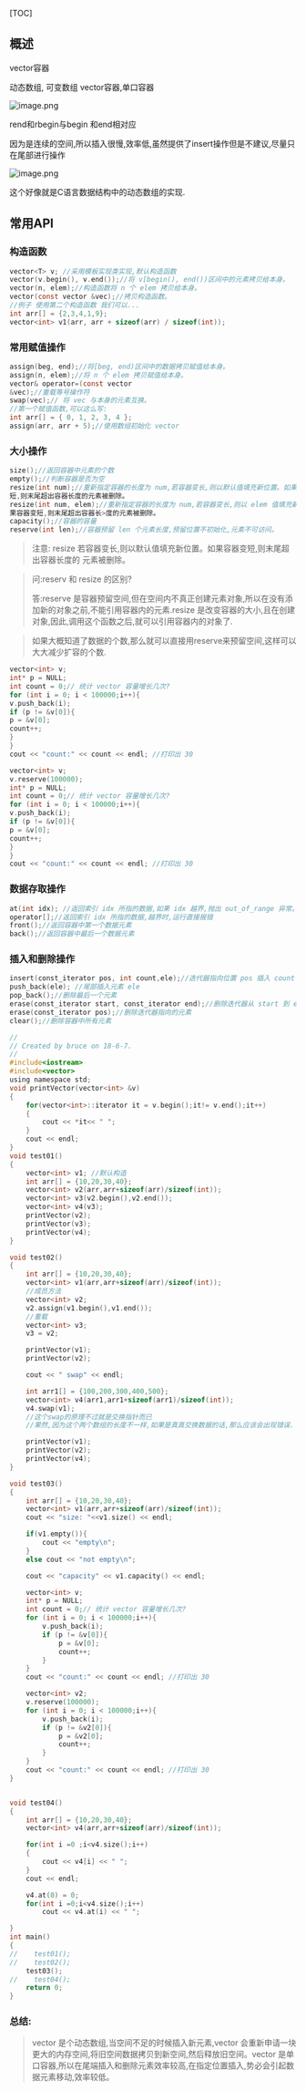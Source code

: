 [TOC]

## 概述

vector容器

动态数组, 可变数组 vector容器,单口容器

![image.png](https://upload-images.jianshu.io/upload_images/6836439-e6ed364eff2987dd.png?imageMogr2/auto-orient/strip%7CimageView2/2/w/1240)

rend和rbegin与begin 和end相对应

因为是连续的空间,所以插入很慢,效率低,虽然提供了insert操作但是不建议,尽量只在尾部进行操作

![image.png](https://upload-images.jianshu.io/upload_images/6836439-8562a8a29ce22231.png?imageMogr2/auto-orient/strip%7CimageView2/2/w/1240)

这个好像就是C语言数据结构中的动态数组的实现.



## 常用API

### 构造函数

```c
vector<T> v; //采用模板实现类实现,默认构造函数
vector(v.begin(), v.end());//将 v[begin(), end())区间中的元素拷贝给本身。
vector(n, elem);//构造函数将 n 个 elem 拷贝给本身。
vector(const vector &vec);//拷贝构造函数。
//例子 使用第二个构造函数 我们可以...
int arr[] = {2,3,4,1,9};
vector<int> v1(arr, arr + sizeof(arr) / sizeof(int));
```

### 常用赋值操作

```c
assign(beg, end);//将[beg, end)区间中的数据拷贝赋值给本身。
assign(n, elem);//将 n 个 elem 拷贝赋值给本身。
vector& operator=(const vector
&vec);//重载等号操作符
swap(vec);// 将 vec 与本身的元素互换。
//第一个赋值函数,可以这么写:
int arr[] = { 0, 1, 2, 3, 4 };
assign(arr, arr + 5);//使用数组初始化 vector
```

### 大小操作

```c
size();//返回容器中元素的个数
empty();//判断容器是否为空
resize(int num);//重新指定容器的长度为 num,若容器变长,则以默认值填充新位置。如果容器变
短,则末尾超出容器长度的元素被删除。
resize(int num, elem);//重新指定容器的长度为 num,若容器变长,则以 elem 值填充新位置。如
果容器变短,则末尾超出容器长>度的元素被删除。
capacity();//容器的容量
reserve(int len);//容器预留 len 个元素长度,预留位置不初始化,元素不可访问。
```

>注意: resize 若容器变长,则以默认值填充新位置。如果容器变短,则末尾超出容器长度的
>元素被删除。

> 问:reserv 和 resize 的区别?
>
> 答:reserve 是容器预留空间,但在空间内不真正创建元素对象,所以在没有添加新的对象之前,不能引用容器内的元素.resize 是改变容器的大小,且在创建对象,因此,调用这个函数之后,就可以引用容器内的对象了.

> 如果大概知道了数据的个数,那么就可以直接用reserve来预留空间,这样可以大大减少扩容的个数.

```c
vector<int> v;
int* p = NULL;
int count = 0;// 统计 vector 容量增长几次?
for (int i = 0; i < 100000;i++){
v.push_back(i);
if (p != &v[0]){
p = &v[0];
count++;
}
}
cout << "count:" << count << endl; //打印出 30

vector<int> v;
v.reserve(100000);
int* p = NULL;
int count = 0;// 统计 vector 容量增长几次?
for (int i = 0; i < 100000;i++){
v.push_back(i);
if (p != &v[0]){
p = &v[0];
count++;
}
}
cout << "count:" << count << endl; //打印出 30

```

### 数据存取操作

```c
at(int idx); //返回索引 idx 所指的数据,如果 idx 越界,抛出 out_of_range 异常。
operator[];//返回索引 idx 所指的数据,越界时,运行直接报错
front();//返回容器中第一个数据元素
back();//返回容器中最后一个数据元素
```

### 插入和删除操作

```c
insert(const_iterator pos, int count,ele);//迭代器指向位置 pos 插入 count 个元素 ele.
push_back(ele); //尾部插入元素 ele
pop_back();//删除最后一个元素
erase(const_iterator start, const_iterator end);//删除迭代器从 start 到 end 之间的元素
erase(const_iterator pos);//删除迭代器指向的元素
clear();//删除容器中所有元素
```

```c
//
// Created by bruce on 18-6-7.
//
#include<iostream>
#include<vector>
using namespace std;
void printVector(vector<int> &v)
{
    for(vector<int>::iterator it = v.begin();it!= v.end();it++)
    {
        cout << *it<< " ";
    }
    cout << endl;
}
void test01()
{
    vector<int> v1; //默认构造
    int arr[] = {10,20,30,40};
    vector<int> v2(arr,arr+sizeof(arr)/sizeof(int));
    vector<int> v3(v2.begin(),v2.end());
    vector<int> v4(v3);
    printVector(v2);
    printVector(v3);
    printVector(v4);
}

void test02()
{
    int arr[] = {10,20,30,40};
    vector<int> v1(arr,arr+sizeof(arr)/sizeof(int));
    //成员方法
    vector<int> v2;
    v2.assign(v1.begin(),v1.end());
    //重载
    vector<int> v3;
    v3 = v2;

    printVector(v1);
    printVector(v2);

    cout << " swap" << endl;

    int arr1[] = {100,200,300,400,500};
    vector<int> v4(arr1,arr1+sizeof(arr1)/sizeof(int));
    v4.swap(v1);
    //这个swap的原理不过就是交换指针而已
    //果然,因为这个两个数组的长度不一样,如果是真真交换数据的话,那么应该会出现错误.

    printVector(v1);
    printVector(v2);
    printVector(v4);
}

void test03()
{
    int arr[] = {10,20,30,40};
    vector<int> v1(arr,arr+sizeof(arr)/sizeof(int));
    cout << "size: "<<v1.size() << endl;

    if(v1.empty()){
        cout << "empty\n";
    }
    else cout << "not empty\n";

    cout << "capacity" << v1.capacity() << endl;

    vector<int> v;
    int* p = NULL;
    int count = 0;// 统计 vector 容量增长几次?
    for (int i = 0; i < 100000;i++){
        v.push_back(i);
        if (p != &v[0]){
            p = &v[0];
            count++;
        }
    }
    cout << "count:" << count << endl; //打印出 30

    vector<int> v2;
    v.reserve(100000);
    for (int i = 0; i < 100000;i++){
        v.push_back(i);
        if (p != &v2[0]){
            p = &v2[0];
            count++;
        }
    }
    cout << "count:" << count << endl; //打印出 30
}


void test04()
{
    int arr[] = {10,20,30,40};
    vector<int> v4(arr,arr+sizeof(arr)/sizeof(int));

    for(int i =0 ;i<v4.size();i++)
    {
        cout << v4[i] << " ";
    }
    cout << endl;

    v4.at(0) = 0;
    for(int i =0;i<v4.size();i++)
        cout << v4.at(i) << " ";

}
int main()
{
//    test01();
//    test02();
    test03();
//    test04();
    return 0;
}
```



### 总结:

> vector 是个动态数组,当空间不足的时候插入新元素,vector 会重新申请一块更大的内存空间,将旧空间数据拷贝到新空间,然后释放旧空间。vector 是单口容器,所以在尾端插入和删除元素效率较高,在指定位置插入,势必会引起数据元素移动,效率较低。